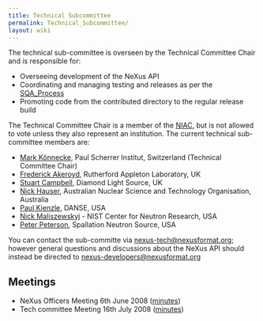 ```yaml
---
title: Technical Subcommittee
permalink: Technical_Subcommittee/
layout: wiki
---
```


The technical sub-committee is overseen by the Technical Committee Chair
and is responsible for:

-   Overseeing development of the NeXus API
-   Coordinating and managing testing and releases as per the
    [SQA\_Process](SQA_Process "wikilink")
-   Promoting code from the contributed directory to the regular release
    build

The Technical Committee Chair is a member of the
[NIAC](NIAC "wikilink"), but is not allowed to vote unless they also
represent an institution. The current technical sub-committee members
are:

-   [Mark Könnecke](User%3AMark_Koennecke "wikilink"), Paul Scherrer
    Institut, Switzerland (Technical Committee Chair)
-   [Frederick Akeroyd](User%3AFreddie_Akeroyd "wikilink"), Rutherford
    Appleton Laboratory, UK
-   [Stuart Campbell](User%3AStuart_Campbell "wikilink"), Diamond Light
    Source, UK
-   [Nick Hauser](User%3Anick "wikilink"), Australian Nuclear Science
    and Technology Organisation, Australia
-   [Paul Kienzle](User%3APaul_Kienzle "wikilink"), DANSE, USA
-   [Nick Maliszewskyj](User%3ANick_Maliszewskyj "wikilink") - NIST
    Center for Neutron Research, USA
-   [Peter Peterson](User%3APeter_Peterson "wikilink"), Spallation
    Neutron Source, USA

You can contact the sub-committe via <nexus-tech@nexusformat.org>;
however general questions and discussions about the NeXus API should
instead be directed to <nexus-developers@nexusformat.org>

Meetings
--------

-   NeXus Officers Meeting 6th June 2008
    ([minutes](Media:VC_20080606.pdf "wikilink"))
-   Tech committee Meeting 16th July 2008
    ([minutes](Media:VC_20080716.pdf "wikilink"))

